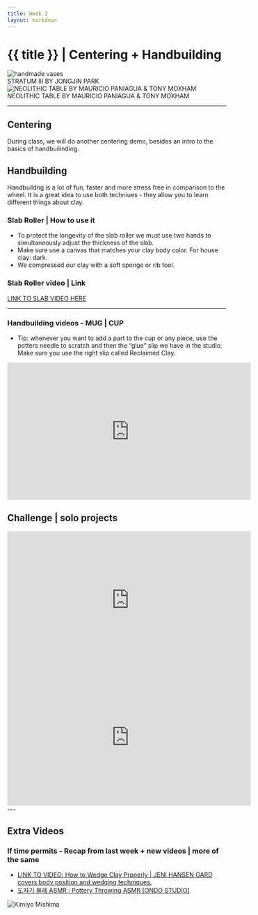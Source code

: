 ```yaml
---
title: Week 2
layout: markdown
---
```


<h1 class = "mt-20 font-light">{{ title }} | Centering + Handbuilding </h1>

<!--
This page is authored in markdown at `src/{{ title|lower|replace(" ", "-") }}.md`
 -->
<div class="grid grid-cols-2 gap-4">
  <div>
    <img src="https://daniellaondesign.com/wp-content/uploads/2021/01/1214090195_orig.jpg"  class="w-screen"  alt="handmade vases ">
    <figcaption>STRATUM III BY JONGJIN PARK</figcaption>
  </div>
  <!-- ... -->
  <div>
    <img src="https://daniellaondesign.com/wp-content/uploads/2021/01/2063937308_orig.jpg"  class="w-screen"  alt="NEOLITHIC TABLE BY MAURICIO PANIAGUA & TONY MOXHAM">
    <figcaption>NEOLITHIC TABLE BY MAURICIO PANIAGUA & TONY MOXHAM</figcaption>
  </div>
</div>


---
## Centering

During class, we will do another centering demo, besides an intro to the basics of handbuilinding.

## Handbuilding

Handbuildng is a lot of fun, faster and more stress free in comparison to the wheel. It is a great idea to use both techniues - they allow you to learn different things about clay.

### Slab Roller | How to use it

- To protect the longevity of the slab roller we must use two hands to simultaneously adjust the thickness of the slab.
- Make sure use a canvas that matches your clay body color. For house clay: dark.
- We compressed our clay with a soft sponge or rib tool.

### Slab Roller video | Link

 <a href="https://www.youtube.com/watch?v=3e__H8g1VZY&feature=emb_title" class="hover:bg-orange-300 hover:underline cursor-pointer" target="_blank">
LINK TO SLAB VIDEO HERE</a>

---

### Handbuilding videos - MUG | CUP

- Tip: whenever you want to add a part to the cup or any piece, use the potters needle to scratch and then the “glue” slip we have in the studio. Make sure you use the right slip called Reclaimed Clay.

<div class="grid">
  <div class="aspect-w-16 aspect-h-9 ">
      <iframe 
        loading="lazy"
        width="560" 
        height="315" 
        src="https://www.youtube.com/embed/ie5NdWCXK3A" title="Slab cup" frameborder="0" allow="accelerometer; autoplay; clipboard-write; encrypted-media; gyroscope; picture-in-picture" allowfullscreen></iframe>
  </div> 
</div>

## Challenge | solo projects

<div class="grid gap-4">
  <div class="aspect-w-16 aspect-h-9 ">
      <iframe width="560" height="315" src="https://www.youtube.com/embed/8i9PXN9Vymg" title="YouTube video player" frameborder="0" allow="accelerometer; autoplay; clipboard-write; encrypted-media; gyroscope; picture-in-picture" allowfullscreen></iframe>
  </div> 
  <div class="aspect-w-16 aspect-h-9 ">
    <iframe width="560" height="315" src="https://www.youtube.com/embed/762aU_gSgfo" title="YouTube video player" frameborder="0" allow="accelerometer; autoplay; clipboard-write; encrypted-media; gyroscope; picture-in-picture" allowfullscreen></iframe>
  </div> 
 </div>
  ---

## Extra Videos

### If time permits - Recap from last week + new videos | more of the same

- <a href="https://youtu.be/I1ra5Y2prkA" class="hover:bg-orange-300 hover:underline cursor-pointer" target="_blank">
  LINK TO VIDEO: How to Wedge Clay Properly | JENI HANSEN GARD covers body position and wedging techniques. 
  </a>
- <a href="https://youtu.be/We_Firh7uwI" class="hover:bg-orange-300 hover:underline cursor-pointer" target="_blank">
  도자기 물레 ASMR : Pottery Throwing ASMR [ONDO STUDIO]
  </a>

>
<div class="grid  gap-4">

<img src="https://daniellaondesign.com/wp-content/uploads/2021/11/mishima0-725x1024.jpg"  class="w-screen"  alt="Kimiyo Mishima">
  </div>
</div>